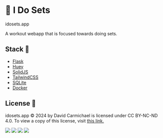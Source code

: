 # 💪 I Do Sets

idosets.app

A workout webapp that is focused towards doing sets.

## Stack 🥞

- [Flask](https://flask.palletsprojects.com/)
- [Huey](https://huey.readthedocs.io/en/stable/)
- [SolidJS](https://www.solidjs.com/)
- [TailwindCSS](https://tailwindcss.com/)
- [SQLite](https://www.sqlite.org/index.html)
- [Docker](https://www.docker.com/)

## License 📜

idosets.app © 2024 by David Carmichael is licensed under CC BY-NC-ND 4.0.
To view a copy of this license, visit [this link.](https://creativecommons.org/licenses/by-nc-nd/4.0/)

![](https://mirrors.creativecommons.org/presskit/icons/cc.svg?ref=chooser-v1)
![](https://mirrors.creativecommons.org/presskit/icons/by.svg?ref=chooser-v1)
![](https://mirrors.creativecommons.org/presskit/icons/nc.svg?ref=chooser-v1)
![](https://mirrors.creativecommons.org/presskit/icons/nd.svg?ref=chooser-v1)
